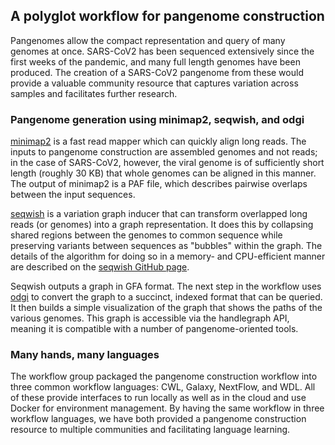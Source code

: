
## A polyglot workflow for pangenome construction
Pangenomes allow the compact representation and query of many
genomes at once. SARS-CoV2 has been sequenced extensively
since the first weeks of the pandemic, and many full length
genomes have been produced. The creation of a SARS-CoV2 pangenome
from these would provide a valuable community resource that captures
variation across samples and facilitates further research.

### Pangenome generation using minimap2, seqwish, and odgi
[minimap2](https://github.com/lh3/minimap2) is a fast read mapper which can quickly align long reads.
The inputs to pangenome construction are assembled genomes and not reads;
in the case of SARS-CoV2, however, the viral genome is of sufficiently short length
(roughly 30 KB) that whole genomes can be aligned in this manner. The output of
minimap2 is a PAF file, which describes pairwise overlaps between the input sequences.


[seqwish](https://github.com/ekg/seqwish) is a variation graph inducer that can transform overlapped long reads (or genomes)
into a graph representation. It does this by collapsing shared regions between the genomes to 
common sequence while preserving variants between sequences as "bubbles" within the graph. The
details of the algorithm for doing so in a memory- and CPU-efficient manner are described on the
[seqwish GitHub page](https://github.com/ekg/seqwish).

Seqwish outputs a graph in GFA format. The next step in the workflow uses [odgi](https://github.com/vgteam/odgi) to convert the
graph to a succinct, indexed format that can be queried. It then builds a simple visualization of
the graph that shows the paths of the various genomes. This graph is accessible via the handlegraph
API, meaning it is compatible with a number of pangenome-oriented tools.

### Many hands, many languages
The workflow group packaged the pangenome construction workflow into three common workflow languages:
CWL, Galaxy, NextFlow, and WDL. All of these provide interfaces to run locally as well as in the cloud and
use Docker for environment management. By having the same workflow in three workflow languages, we
have both provided a pangenome construction resource to multiple communities and facilitating language
learning.
